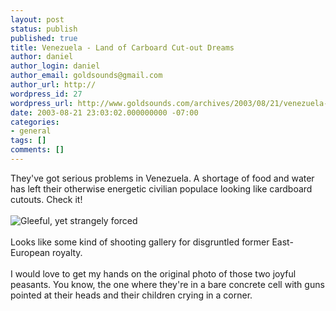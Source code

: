 ```yaml
---
layout: post
status: publish
published: true
title: Venezuela - Land of Carboard Cut-out Dreams
author: daniel
author_login: daniel
author_email: goldsounds@gmail.com
author_url: http://
wordpress_id: 27
wordpress_url: http://www.goldsounds.com/archives/2003/08/21/venezuela---land-of-carboard-cut-out-dreams/
date: 2003-08-21 23:03:02.000000000 -07:00
categories:
- general
tags: []
comments: []
---
```

They've got serious problems in Venezuela. A shortage of food and water has left their otherwise energetic civilian populace looking like cardboard cutouts. Check it!<br />
<br />
<img src="http://www.goldsounds.com/images/venezuela.JPG" border="0" alt="Gleeful, yet strangely forced" /><br />
<br />
Looks like some kind of shooting gallery for disgruntled former East-European royalty.<br />
<br />
I would love to get my hands on the original photo of those two joyful peasants. You know, the one where they're in a bare concrete cell with guns pointed at their heads and their children crying in a corner.
